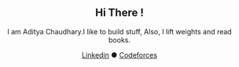 <div align="center">
<h2> Hi There ! </h2>
  <p>
 I am Aditya Chaudhary.I like to build stuff, Also, I lift weights and read books.
 </p>
</div>
<div align="center">

[Linkedin​](https://www.linkedin.com/in/147chaudhary/) ● [Codeforces​](https://codeforces.com/profile/147chaudhary) 
